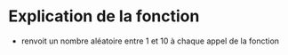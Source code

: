 # Explication de la fonction
- renvoit un nombre aléatoire entre 1 et 10 à chaque appel de la fonction